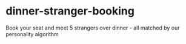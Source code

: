 # dinner-stranger-booking
Book your seat and meet 5 strangers over dinner - all matched by our personality algorithm
